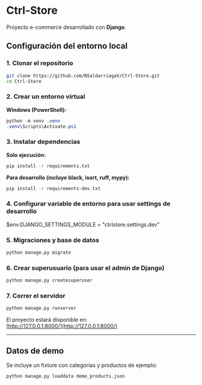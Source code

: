 # Ctrl-Store

Proyecto e-commerce desarrollado con **Django**.

## Configuración del entorno local

### 1. Clonar el repositorio
```bash
git clone https://github.com/NSaldarriagaV/Ctrl-Store.git
cd Ctrl-Store
```

### 2. Crear un entorno virtual

**Windows (PowerShell):**
```powershell
python -m venv .venv
.venv\Scripts\Activate.ps1
```

### 3. Instalar dependencias

**Solo ejecución:**
```bash
pip install -r requirements.txt
```

**Para desarrollo (incluye black, isort, ruff, mypy):**
```bash
pip install -r requirements-dev.txt
```

### 4. Configurar variable de entorno para usar settings de desarrollo

$env:DJANGO_SETTINGS_MODULE = "ctrlstore.settings.dev"

### 5. Migraciones y base de datos
```bash
python manage.py migrate
```

### 6. Crear superusuario (para usar el admin de Django)
```bash
python manage.py createsuperuser
```

### 7. Correr el servidor
```bash
python manage.py runserver
```

El proyecto estará disponible en:  
[http://127.0.0.1:8000/](http://127.0.0.1:8000/)

---

## Datos de demo

Se incluye un fixture con categorías y productos de ejemplo:

```bash
python manage.py loaddata demo_products.json
```
